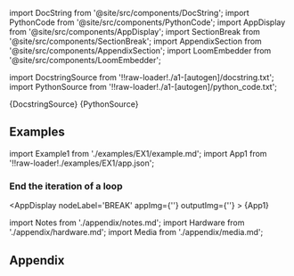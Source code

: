 <!--Add SEO here-->

[//]: # 'Custom component imports'

import DocString from '@site/src/components/DocString';
import PythonCode from '@site/src/components/PythonCode';
import AppDisplay from '@site/src/components/AppDisplay';
import SectionBreak from '@site/src/components/SectionBreak';
import AppendixSection from '@site/src/components/AppendixSection';
import LoomEmbedder from '@site/src/components/LoomEmbedder';

[//]: # 'Docstring'

import DocstringSource from '!!raw-loader!./a1-[autogen]/docstring.txt';
import PythonSource from '!!raw-loader!./a1-[autogen]/python_code.txt';

<DocString>{DocstringSource}</DocString>
<PythonCode GLink='LOGIC_GATES/LOOP_TOOLS/BREAK/BREAK.py'>{PythonSource}</PythonCode>

<SectionBreak />

[//]: # 'Examples'

## Examples

import Example1 from './examples/EX1/example.md';
import App1 from '!!raw-loader!./examples/EX1/app.json';

### End the iteration of a loop

<AppDisplay 
    nodeLabel='BREAK'
    appImg={''}
    outputImg={''}
    >
    {App1}
</AppDisplay>

<Example1 />

<SectionBreak /> 

[//]: # 'Appendix'

import Notes from './appendix/notes.md';
import Hardware from './appendix/hardware.md';
import Media from './appendix/media.md';

## Appendix

<AppendixSection index={0} folderPath='nodes/LOGIC_GATES/LOOP_TOOLS/BREAK/appendix/'><Notes/></AppendixSection>
<AppendixSection index={1} folderPath='nodes/LOGIC_GATES/LOOP_TOOLS/BREAK/appendix/'><Hardware/></AppendixSection>
<AppendixSection index={2} folderPath='nodes/LOGIC_GATES/LOOP_TOOLS/BREAK/appendix/'><Media/></AppendixSection>

<!--Add Button here-->